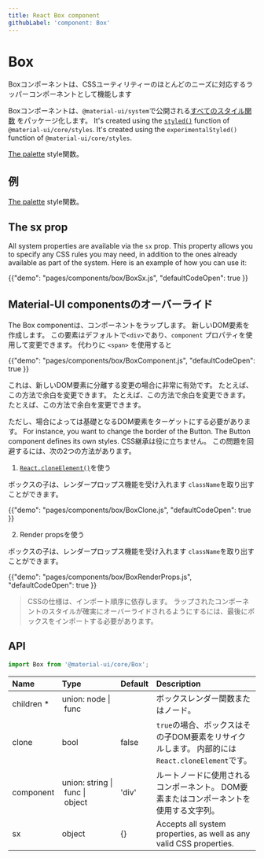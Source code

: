 ```yaml
---
title: React Box component
githubLabel: 'component: Box'
---
```


# Box

<p class="description">Boxコンポーネントは、CSSユーティリティーのほとんどのニーズに対応するラッパーコンポーネントとして機能します</p>

Boxコンポーネントは、`@material-ui/system`で公開される[すべてのスタイル関数](/system/basics/#all-inclusive) をパッケージ化します。 It's created using the [`styled()`](/styles/api/#styled-style-function-component) function of `@material-ui/core/styles`. It's created using the `experimentalStyled()` function of `@material-ui/core/styles`.

[The palette](/system/palette/) style関数。

## 例

[The palette](/system/palette/) style関数。

## The sx prop

All system properties are available via the `sx` prop. This property allows you to specify any CSS rules you may need, in addition to the ones already available as part of the system. Here is an example of how you can use it:

{{"demo": "pages/components/box/BoxSx.js", "defaultCodeOpen": true }}

## Material-UI componentsのオーバーライド

The Box componentは、コンポーネントをラップします。 新しいDOM要素を作成します。 この要素はデフォルトで`<div>`であり、`component` プロパティを使用して変更できます。 代わりに `<span>` を使用すると

{{"demo": "pages/components/box/BoxComponent.js", "defaultCodeOpen": true }}

これは、新しいDOM要素に分離する変更の場合に非常に有効です。 たとえば、この方法で余白を変更できます。 たとえば、この方法で余白を変更できます。 たとえば、この方法で余白を変更できます。

ただし、場合によっては基礎となるDOM要素をターゲットにする必要があります。 For instance, you want to change the border of the Button. The Button component defines its own styles. CSS継承は役に立ちません。 この問題を回避するには、次の2つの方法があります。

1. [`React.cloneElement()`](https://reactjs.org/docs/react-api.html#cloneelement)を使う

ボックスの子は、レンダープロップス機能を受け入れます `className`を取り出すことができます。

{{"demo": "pages/components/box/BoxClone.js", "defaultCodeOpen": true }}

2. Render propsを使う

ボックスの子は、レンダープロップス機能を受け入れます `className`を取り出すことができます。

{{"demo": "pages/components/box/BoxRenderProps.js", "defaultCodeOpen": true }}

> CSSの仕様は、インポート順序に依存します。 ラップされたコンポーネントのスタイルが確実にオーバーライドされるようにするには、最後にボックスをインポートする必要があります。

## API

```jsx
import Box from '@material-ui/core/Box';
```

| Name                                                    | Type                                                                                                                          | Default                                 | Description                                                         |
|:------------------------------------------------------- |:----------------------------------------------------------------------------------------------------------------------------- |:--------------------------------------- |:------------------------------------------------------------------- |
| <span class="prop-name required">children&nbsp;*</span> | <span class="prop-type">union:&nbsp;node&nbsp;&#124;<br>&nbsp;func<br></span>                                     |                                         | ボックスレンダー関数またはノード。                                                   |
| <span class="prop-name">clone</span>                    | <span class="prop-type">bool</span>                                                                                           | <span class="prop-default">false</span> | `true`の場合、ボックスはその子DOM要素をリサイクルします。 内部的には`React.cloneElement`です。      |
| <span class="prop-name">component</span>                | <span class="prop-type">union:&nbsp;string&nbsp;&#124;<br>&nbsp;func&nbsp;&#124;<br>&nbsp;object<br></span> | <span class="prop-default">'div'</span> | ルートノードに使用されるコンポーネント。 DOM要素またはコンポーネントを使用する文字列。                       |
| <span class="prop-name">sx</span>                       | <span class="prop-type">object</span>                                                                                         | <span class="prop-default">{}</span>    | Accepts all system properties, as well as any valid CSS properties. |
